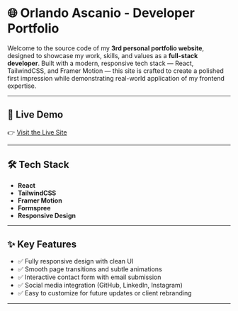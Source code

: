 # 🌐 Orlando Ascanio - Developer Portfolio

Welcome to the source code of my **3rd personal portfolio website**, designed to showcase my work, skills, and values as a **full-stack developer**. Built with a modern, responsive tech stack — React, TailwindCSS, and Framer Motion — this site is crafted to create a polished first impression while demonstrating real-world application of my frontend expertise.

---

## 🚀 Live Demo

👉 [Visit the Live Site](https://portfolio-orlandos-projects-8aa08152.vercel.app/)

---

## 🛠️ Tech Stack

- **React** 
- **TailwindCSS** 
- **Framer Motion** 
- **Formspree** 
- **Responsive Design** 

---

## ✨ Key Features

- ✅ Fully responsive design with clean UI
- ✅ Smooth page transitions and subtle animations
- ✅ Interactive contact form with email submission
- ✅ Social media integration (GitHub, LinkedIn, Instagram)
- ✅ Easy to customize for future updates or client rebranding

---
